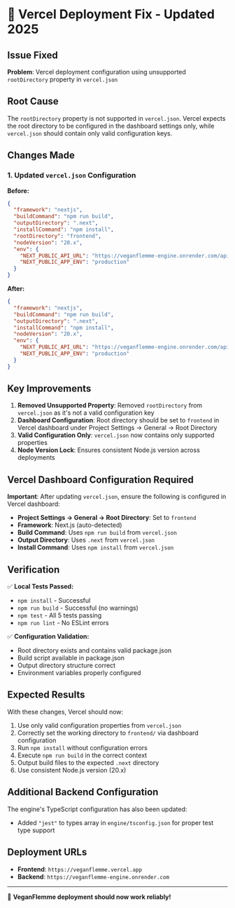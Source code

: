 # 🚀 Vercel Deployment Fix - Updated 2025

## Issue Fixed
**Problem**: Vercel deployment configuration using unsupported `rootDirectory` property in `vercel.json`

## Root Cause
The `rootDirectory` property is not supported in `vercel.json`. Vercel expects the root directory to be configured in the dashboard settings only, while `vercel.json` should contain only valid configuration keys.

## Changes Made

### 1. Updated `vercel.json` Configuration
**Before:**
```json
{
  "framework": "nextjs",
  "buildCommand": "npm run build",
  "outputDirectory": ".next",
  "installCommand": "npm install",
  "rootDirectory": "frontend",
  "nodeVersion": "20.x",
  "env": {
    "NEXT_PUBLIC_API_URL": "https://veganflemme-engine.onrender.com/api",
    "NEXT_PUBLIC_APP_ENV": "production"
  }
}
```

**After:**
```json
{
  "framework": "nextjs",
  "buildCommand": "npm run build",
  "outputDirectory": ".next",
  "installCommand": "npm install",
  "nodeVersion": "20.x",
  "env": {
    "NEXT_PUBLIC_API_URL": "https://veganflemme-engine.onrender.com/api",
    "NEXT_PUBLIC_APP_ENV": "production"
  }
}
```

## Key Improvements

1. **Removed Unsupported Property**: Removed `rootDirectory` from `vercel.json` as it's not a valid configuration key
2. **Dashboard Configuration**: Root directory should be set to `frontend` in Vercel dashboard under Project Settings → General → Root Directory
3. **Valid Configuration Only**: `vercel.json` now contains only supported properties
4. **Node Version Lock**: Ensures consistent Node.js version across deployments

## Vercel Dashboard Configuration Required

**Important**: After updating `vercel.json`, ensure the following is configured in Vercel dashboard:
- **Project Settings → General → Root Directory**: Set to `frontend`
- **Framework**: Next.js (auto-detected)
- **Build Command**: Uses `npm run build` from `vercel.json`
- **Output Directory**: Uses `.next` from `vercel.json`
- **Install Command**: Uses `npm install` from `vercel.json`

## Verification

✅ **Local Tests Passed:**
- `npm install` - Successful
- `npm run build` - Successful (no warnings)
- `npm test` - All 5 tests passing
- `npm run lint` - No ESLint errors

✅ **Configuration Validation:**
- Root directory exists and contains valid package.json
- Build script available in package.json
- Output directory structure correct
- Environment variables properly configured

## Expected Results

With these changes, Vercel should now:
1. Use only valid configuration properties from `vercel.json`
2. Correctly set the working directory to `frontend/` via dashboard configuration
3. Run `npm install` without configuration errors
4. Execute `npm run build` in the correct context  
5. Output build files to the expected `.next` directory
6. Use consistent Node.js version (20.x)

## Additional Backend Configuration

The engine's TypeScript configuration has also been updated:
- Added `"jest"` to types array in `engine/tsconfig.json` for proper test type support

## Deployment URLs
- **Frontend**: `https://veganflemme.vercel.app`
- **Backend**: `https://veganflemme-engine.onrender.com`

---

🌱 **VeganFlemme deployment should now work reliably!**